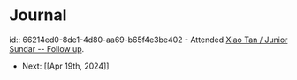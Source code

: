 # Journal
id:: 66214ed0-8de1-4d80-aa69-b65f4e3be402
	- Attended [Xiao Tan / Junior Sundar -- Follow up](((66214ed0-8de1-4d80-aa69-b65f4e3be402))).
- Next: [[Apr 19th, 2024]]
